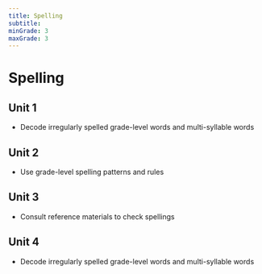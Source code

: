 ```yaml
---
title: Spelling
subtitle: 
minGrade: 3
maxGrade: 3
---
```

# Spelling


## Unit 1
* Decode irregularly spelled grade-level words and multi-syllable words

## Unit 2
* Use grade-level spelling patterns and rules

## Unit 3
* Consult reference materials to check spellings

## Unit 4
* Decode irregularly spelled grade-level words and multi-syllable words